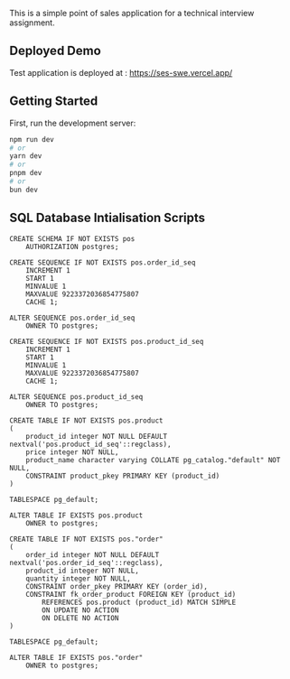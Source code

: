 This is a simple point of sales application for a technical interview assignment.

## Deployed Demo

Test application is deployed at : https://ses-swe.vercel.app/

## Getting Started

First, run the development server:

```bash
npm run dev
# or
yarn dev
# or
pnpm dev
# or
bun dev
```

## SQL Database Intialisation Scripts

```
CREATE SCHEMA IF NOT EXISTS pos
    AUTHORIZATION postgres;

CREATE SEQUENCE IF NOT EXISTS pos.order_id_seq
    INCREMENT 1
    START 1
    MINVALUE 1
    MAXVALUE 9223372036854775807
    CACHE 1;

ALTER SEQUENCE pos.order_id_seq
    OWNER TO postgres;

CREATE SEQUENCE IF NOT EXISTS pos.product_id_seq
    INCREMENT 1
    START 1
    MINVALUE 1
    MAXVALUE 9223372036854775807
    CACHE 1;

ALTER SEQUENCE pos.product_id_seq
    OWNER TO postgres;

CREATE TABLE IF NOT EXISTS pos.product
(
    product_id integer NOT NULL DEFAULT nextval('pos.product_id_seq'::regclass),
    price integer NOT NULL,
    product_name character varying COLLATE pg_catalog."default" NOT NULL,
    CONSTRAINT product_pkey PRIMARY KEY (product_id)
)

TABLESPACE pg_default;

ALTER TABLE IF EXISTS pos.product
    OWNER to postgres;

CREATE TABLE IF NOT EXISTS pos."order"
(
    order_id integer NOT NULL DEFAULT nextval('pos.order_id_seq'::regclass),
    product_id integer NOT NULL,
    quantity integer NOT NULL,
    CONSTRAINT order_pkey PRIMARY KEY (order_id),
    CONSTRAINT fk_order_product FOREIGN KEY (product_id)
        REFERENCES pos.product (product_id) MATCH SIMPLE
        ON UPDATE NO ACTION
        ON DELETE NO ACTION
)

TABLESPACE pg_default;

ALTER TABLE IF EXISTS pos."order"
    OWNER to postgres;
```
